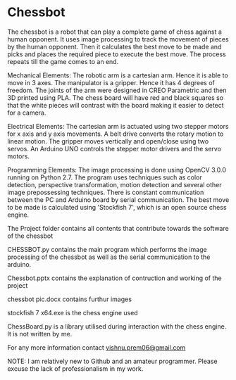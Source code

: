 # Chessbot

The chessbot is a robot that can play a complete game of chess against a human opponent. It uses image processing to track the movement of pieces by the human opponent. Then it calculates the best move to be made and picks and places the required piece to execute the best move. The process repeats till the game comes to an end.

Mechanical Elements:
The robotic arm is a cartesian arm. Hence it is able to move in 3 axes. The manipulator is a gripper. Hence it has 4 degrees of freedom. The joints of the arm were designed in CREO Parametric and then 3D printed using PLA. 
The chess board will have red and black squares so that the white pieces will contrast with the board making it easier to detect for a camera.

Electrical Elements:
The cartesian arm is actuated using two stepper motors for x axis and y axis movements. A belt drive converts the rotary motion to linear motion. The gripper moves vertically and open/close using two servos. An Arduino UNO controls the stepper motor drivers and the servo motors.

Programming Elements:
The image processing is done using OpenCV 3.0.0 running on Python 2.7. The program uses techniques such as color detection, perspective transformation, motion detection and several other image prepossessing techniques. There is constant communication between the PC and Arduino board by serial communication. The best move to be made is calculated using 'Stockfish 7', which is an open source chess engine.

The Project folder contains all contents that contribute towards the software of the chessbot


CHESSBOT.py contains the main program which performs the image processing of the chessbot as well as the serial communication to the arduino.

Chessbot.pptx contains the explanation of contruction and working of the project

chessbot pic.docx contains furthur images 

stockfish 7 x64.exe is the chess engine used

ChessBoard.py is a library utilised during interaction with the chess engine. It is not written by me.

For any more information contact vishnu.prem06@gmail.com

NOTE: I am relatively new to Github and an amateur programmer. Please excuse the lack of professionalism in my work.
